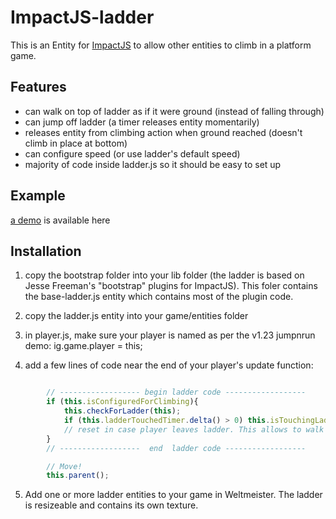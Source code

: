 ImpactJS-ladder
===============

This is an Entity for  [ImpactJS](http://www.impactjs.com) to allow other entities to climb in a platform game.

Features
--------

 * can walk on top of ladder as if it were ground (instead of falling through)
 * can jump off ladder (a timer releases entity momentarily)
 * releases entity from climbing action when ground reached (doesn't climb in place at bottom)
 * can configure speed (or use ladder's default speed)
 * majority of code inside ladder.js so it should be easy to set up


Example
-------
[a demo](http://impactjs.com/forums/private/ladder-entity "Demo")  is available here

Installation
------------
1. copy the bootstrap folder into your lib folder (the ladder is based on Jesse Freeman's "bootstrap" plugins for ImpactJS). This foler contains the base-ladder.js entity which contains most of the plugin code.
2. copy the ladder.js entity into your game/entities folder
3. in player.js, make sure your player is named as per the v1.23 jumpnrun demo: ig.game.player = this;


4. add a few lines of code near the end of your player's update function:

``` javascript

		// ------------------ begin ladder code ------------------
		if (this.isConfiguredForClimbing){
			this.checkForLadder(this);
			if (this.ladderTouchedTimer.delta() > 0) this.isTouchingLadder = false;
			// reset in case player leaves ladder. This allows to walk across/atop ladder
		}
		// ------------------  end  ladder code ------------------

		// Move!
		this.parent();

```

5. Add one or more ladder entities to your game in Weltmeister. The ladder is resizeable and contains its own texture.
